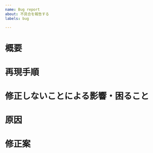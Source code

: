 ```yaml
---
name: Bug report
about: 不具合を報告する
labels: bug

---
```


<!-- テンプレートなので適宜項目を追加・削除して利用してください -->
# 概要
<!-- 発生している状況・機能 もしくは 関連するチケットの番号・リンクなど -->
# 再現手順
<!-- 1. '...' にアクセス-->
<!-- 2. '....'をクリック-->
<!-- 3. '....'までスクロール-->
<!-- 4. エラー発生-->
# 修正しないことによる影響・困ること

# 原因

# 修正案
